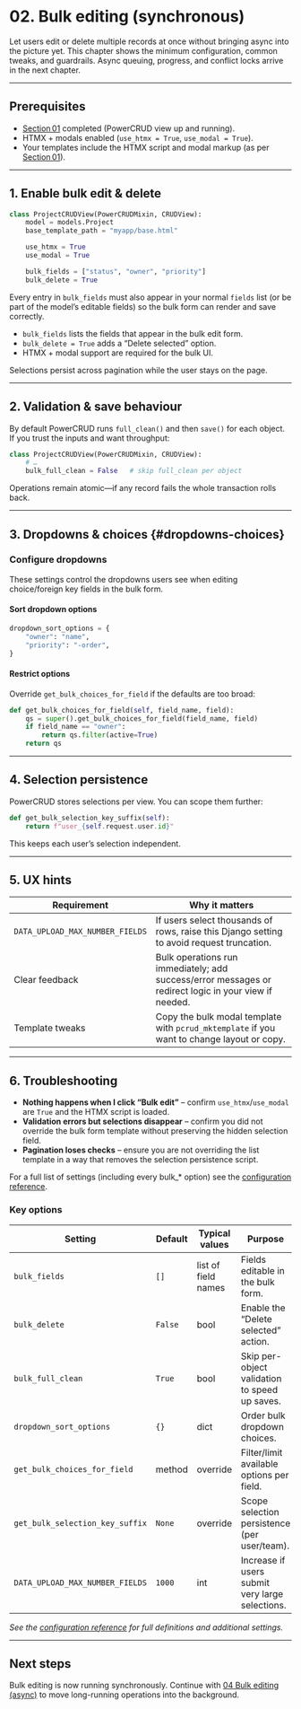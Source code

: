 # 02. Bulk editing (synchronous)

Let users edit or delete multiple records at once without bringing async into the picture yet. This chapter shows the minimum configuration, common tweaks, and guardrails. Async queuing, progress, and conflict locks arrive in the next chapter.

---

## Prerequisites

- [Section 01](./01_setup_core_crud.md) completed (PowerCRUD view up and running).
- HTMX + modals enabled (`use_htmx = True`, `use_modal = True`).
- Your templates include the HTMX script and modal markup (as per [Section 01](./01_setup_core_crud.md)).

---

## 1. Enable bulk edit & delete

```python
class ProjectCRUDView(PowerCRUDMixin, CRUDView):
    model = models.Project
    base_template_path = "myapp/base.html"

    use_htmx = True
    use_modal = True

    bulk_fields = ["status", "owner", "priority"]
    bulk_delete = True
```

Every entry in `bulk_fields` must also appear in your normal `fields` list (or be part of the model’s editable fields) so the bulk form can render and save correctly.

- `bulk_fields` lists the fields that appear in the bulk edit form.
- `bulk_delete = True` adds a “Delete selected” option.
- HTMX + modal support are required for the bulk UI.

Selections persist across pagination while the user stays on the page.

---

## 2. Validation & save behaviour

By default PowerCRUD runs `full_clean()` and then `save()` for each object. If you trust the inputs and want throughput:

```python
class ProjectCRUDView(PowerCRUDMixin, CRUDView):
    # …
    bulk_full_clean = False   # skip full_clean per object
```

Operations remain atomic—if any record fails the whole transaction rolls back.

---

## 3. Dropdowns & choices {#dropdowns-choices}

### Configure dropdowns

These settings control the dropdowns users see when editing choice/foreign key fields in the bulk form.

#### Sort dropdown options

```python
dropdown_sort_options = {
    "owner": "name",
    "priority": "-order",
}
```

#### Restrict options

Override `get_bulk_choices_for_field` if the defaults are too broad:

```python
def get_bulk_choices_for_field(self, field_name, field):
    qs = super().get_bulk_choices_for_field(field_name, field)
    if field_name == "owner":
        return qs.filter(active=True)
    return qs
```

---

## 4. Selection persistence

PowerCRUD stores selections per view. You can scope them further:

```python
def get_bulk_selection_key_suffix(self):
    return f"user_{self.request.user.id}"
```

This keeps each user’s selection independent.

---

## 5. UX hints

| Requirement | Why it matters |
|-------------|----------------|
| `DATA_UPLOAD_MAX_NUMBER_FIELDS` | If users select thousands of rows, raise this Django setting to avoid request truncation. |
| Clear feedback | Bulk operations run immediately; add success/error messages or redirect logic in your view if needed. |
| Template tweaks | Copy the bulk modal template with `pcrud_mktemplate` if you want to change layout or copy. |

---

## 6. Troubleshooting

- **Nothing happens when I click “Bulk edit”** – confirm `use_htmx`/`use_modal` are `True` and the HTMX script is loaded.
- **Validation errors but selections disappear** – confirm you did not override the bulk form template without preserving the hidden selection field.
- **Pagination loses checks** – ensure you are not overriding the list template in a way that removes the selection persistence script.

For a full list of settings (including every bulk_* option) see the [configuration reference](../reference/config_options.md).

### Key options

| Setting | Default | Typical values | Purpose |
|---------|---------|----------------|---------|
| `bulk_fields` | `[]` | list of field names | Fields editable in the bulk form. |
| `bulk_delete` | `False` | bool | Enable the “Delete selected” action. |
| `bulk_full_clean` | `True` | bool | Skip per-object validation to speed up saves. |
| `dropdown_sort_options` | `{}` | dict | Order bulk dropdown choices. |
| `get_bulk_choices_for_field` | method | override | Filter/limit available options per field. |
| `get_bulk_selection_key_suffix` | `None` | override | Scope selection persistence (per user/team). |
| `DATA_UPLOAD_MAX_NUMBER_FIELDS` | `1000` | int | Increase if users submit very large selections. |

_See the [configuration reference](../reference/config_options.md) for full definitions and additional settings._

---

## Next steps

Bulk editing is now running synchronously. Continue with [04 Bulk editing (async)](04_bulk_edit_async.md) to move long-running operations into the background.
